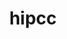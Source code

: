 ---
title: "hipcc"
layout: cache
categories: [package, develop]
meta: {"compilers": ["gcc@=11.4.0", "gcc@=13.2.0"], "num_specs": 11, "num_specs_by_stack": {"e4s": 8, "ml-linux-x86_64-rocm": 3, "root": 11}, "oss": ["ubuntu22.04", "ubuntu24.04"], "platforms": ["linux"], "stacks": ["e4s", "ml-linux-x86_64-rocm", "root"], "targets": ["x86_64_v3"], "versions": ["6.1.2", "6.3.1", "6.3.2"]}
spec_details: [{"compiler": "gcc@=11.4.0", "hash": "ht7mata4heeku7yridykk4wl6mmttztr", "os": "ubuntu22.04", "platform": "linux", "size": "-", "stacks": ["e4s", "root"], "tarball": "https://binaries.spack.io/develop/build_cache/linux-ubuntu22.04-x86_64_v3/gcc-11.4.0/hipcc-6.3.1/linux-ubuntu22.04-x86_64_v3-gcc-11.4.0-hipcc-6.3.1-ht7mata4heeku7yridykk4wl6mmttztr.spack", "target": "x86_64_v3", "variants": ["build_system=cmake", "build_type=Release", "generator=make", "~ipo", "patches=c10b010"], "versions": ["6.3.1"]}, {"compiler": "gcc@=11.4.0", "hash": "phg6mdnceu3dqsam7mrutgmks2iy4pp2", "os": "ubuntu22.04", "platform": "linux", "size": "-", "stacks": ["e4s", "root"], "tarball": "https://binaries.spack.io/develop/build_cache/linux-ubuntu22.04-x86_64_v3/gcc-11.4.0/hipcc-6.3.2/linux-ubuntu22.04-x86_64_v3-gcc-11.4.0-hipcc-6.3.2-phg6mdnceu3dqsam7mrutgmks2iy4pp2.spack", "target": "x86_64_v3", "variants": ["build_system=cmake", "build_type=Release", "generator=make", "~ipo", "patches=c10b010"], "versions": ["6.3.2"]}, {"compiler": "gcc@=11.4.0", "hash": "yztlnjg53xljsr5jtw3sdpbbsouvvixj", "os": "ubuntu22.04", "platform": "linux", "size": "-", "stacks": ["e4s", "root"], "tarball": "https://binaries.spack.io/develop/build_cache/linux-ubuntu22.04-x86_64_v3/gcc-11.4.0/hipcc-6.3.2/linux-ubuntu22.04-x86_64_v3-gcc-11.4.0-hipcc-6.3.2-yztlnjg53xljsr5jtw3sdpbbsouvvixj.spack", "target": "x86_64_v3", "variants": ["build_system=cmake", "build_type=Release", "generator=make", "~ipo", "patches=c10b010"], "versions": ["6.3.2"]}, {"compiler": "gcc@=11.4.0", "hash": "lmr2ozfaak5wghoefqq6r6bvf4yesbzo", "os": "ubuntu22.04", "platform": "linux", "size": "-", "stacks": ["e4s", "root"], "tarball": "https://binaries.spack.io/develop/build_cache/linux-ubuntu22.04-x86_64_v3/gcc-11.4.0/hipcc-6.3.1/linux-ubuntu22.04-x86_64_v3-gcc-11.4.0-hipcc-6.3.1-lmr2ozfaak5wghoefqq6r6bvf4yesbzo.spack", "target": "x86_64_v3", "variants": ["build_system=cmake", "build_type=Release", "generator=make", "~ipo", "patches=c10b010"], "versions": ["6.3.1"]}, {"compiler": "gcc@=11.4.0", "hash": "lxrhwhz2cf6euwc3fve4ftosdxiahw2b", "os": "ubuntu22.04", "platform": "linux", "size": "-", "stacks": ["e4s", "root"], "tarball": "https://binaries.spack.io/develop/build_cache/linux-ubuntu22.04-x86_64_v3/gcc-11.4.0/hipcc-6.3.2/linux-ubuntu22.04-x86_64_v3-gcc-11.4.0-hipcc-6.3.2-lxrhwhz2cf6euwc3fve4ftosdxiahw2b.spack", "target": "x86_64_v3", "variants": ["build_system=cmake", "build_type=Release", "generator=make", "~ipo", "patches=c10b010"], "versions": ["6.3.2"]}, {"compiler": "gcc@=11.4.0", "hash": "gk4ff2aj67oolaooqrfc4lkfml6wvbdg", "os": "ubuntu22.04", "platform": "linux", "size": "-", "stacks": ["e4s", "root"], "tarball": "https://binaries.spack.io/develop/build_cache/linux-ubuntu22.04-x86_64_v3/gcc-11.4.0/hipcc-6.3.2/linux-ubuntu22.04-x86_64_v3-gcc-11.4.0-hipcc-6.3.2-gk4ff2aj67oolaooqrfc4lkfml6wvbdg.spack", "target": "x86_64_v3", "variants": ["build_system=cmake", "build_type=Release", "generator=make", "~ipo", "patches=c10b010"], "versions": ["6.3.2"]}, {"compiler": "gcc@=11.4.0", "hash": "xqnj3dpgznbpxcr3hud5qulmaeg4ffio", "os": "ubuntu22.04", "platform": "linux", "size": "-", "stacks": ["e4s", "root"], "tarball": "https://binaries.spack.io/develop/build_cache/linux-ubuntu22.04-x86_64_v3/gcc-11.4.0/hipcc-6.3.1/linux-ubuntu22.04-x86_64_v3-gcc-11.4.0-hipcc-6.3.1-xqnj3dpgznbpxcr3hud5qulmaeg4ffio.spack", "target": "x86_64_v3", "variants": ["build_system=cmake", "build_type=Release", "generator=make", "~ipo", "patches=c10b010"], "versions": ["6.3.1"]}, {"compiler": "gcc@=11.4.0", "hash": "kjyheb5a5gb3xdlfbjovijtcupy6ailb", "os": "ubuntu22.04", "platform": "linux", "size": "-", "stacks": ["e4s", "root"], "tarball": "https://binaries.spack.io/develop/build_cache/linux-ubuntu22.04-x86_64_v3/gcc-11.4.0/hipcc-6.3.1/linux-ubuntu22.04-x86_64_v3-gcc-11.4.0-hipcc-6.3.1-kjyheb5a5gb3xdlfbjovijtcupy6ailb.spack", "target": "x86_64_v3", "variants": ["build_system=cmake", "build_type=Release", "generator=make", "~ipo", "patches=c10b010"], "versions": ["6.3.1"]}, {"compiler": "gcc@=13.2.0", "hash": "nka7evnlrvxid7c7n4hxizb6wl5a4io2", "os": "ubuntu24.04", "platform": "linux", "size": "-", "stacks": ["ml-linux-x86_64-rocm", "root"], "tarball": "https://binaries.spack.io/develop/build_cache/linux-ubuntu24.04-x86_64_v3/gcc-13.2.0/hipcc-6.1.2/linux-ubuntu24.04-x86_64_v3-gcc-13.2.0-hipcc-6.1.2-nka7evnlrvxid7c7n4hxizb6wl5a4io2.spack", "target": "x86_64_v3", "variants": ["build_system=cmake", "build_type=Release", "generator=make", "~ipo", "patches=f9d4d87"], "versions": ["6.1.2"]}, {"compiler": "gcc@=13.2.0", "hash": "7vjqsxtujsgicx6elqlrrzw664hr5ohw", "os": "ubuntu24.04", "platform": "linux", "size": "-", "stacks": ["ml-linux-x86_64-rocm", "root"], "tarball": "https://binaries.spack.io/develop/build_cache/linux-ubuntu24.04-x86_64_v3/gcc-13.2.0/hipcc-6.1.2/linux-ubuntu24.04-x86_64_v3-gcc-13.2.0-hipcc-6.1.2-7vjqsxtujsgicx6elqlrrzw664hr5ohw.spack", "target": "x86_64_v3", "variants": ["build_system=cmake", "build_type=Release", "generator=make", "~ipo", "patches=f9d4d87"], "versions": ["6.1.2"]}, {"compiler": "gcc@=13.2.0", "hash": "mabwlyzjztttkcsbejncdb4a5c37oalj", "os": "ubuntu24.04", "platform": "linux", "size": "-", "stacks": ["ml-linux-x86_64-rocm", "root"], "tarball": "https://binaries.spack.io/develop/build_cache/linux-ubuntu24.04-x86_64_v3/gcc-13.2.0/hipcc-6.1.2/linux-ubuntu24.04-x86_64_v3-gcc-13.2.0-hipcc-6.1.2-mabwlyzjztttkcsbejncdb4a5c37oalj.spack", "target": "x86_64_v3", "variants": ["build_system=cmake", "build_type=Release", "generator=make", "~ipo", "patches=f9d4d87"], "versions": ["6.1.2"]}]
---